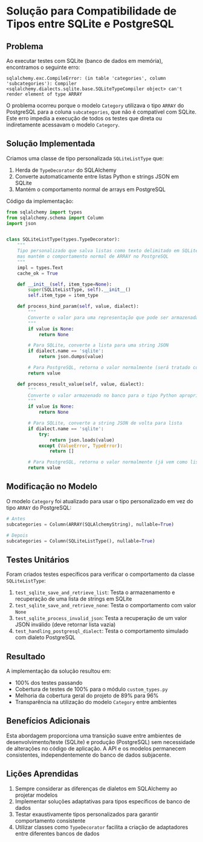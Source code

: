 # Solução para Compatibilidade de Tipos entre SQLite e PostgreSQL

## Problema

Ao executar testes com SQLite (banco de dados em memória), encontramos o seguinte erro:

```
sqlalchemy.exc.CompileError: (in table 'categories', column 'subcategories'): Compiler <sqlalchemy.dialects.sqlite.base.SQLiteTypeCompiler object> can't render element of type ARRAY
```

O problema ocorreu porque o modelo `Category` utilizava o tipo `ARRAY` do PostgreSQL para a coluna `subcategories`, que não é compatível com SQLite. Este erro impedia a execução de todos os testes que direta ou indiretamente acessavam o modelo `Category`.

## Solução Implementada

Criamos uma classe de tipo personalizada `SQLiteListType` que:

1. Herda de `TypeDecorator` do SQLAlchemy
2. Converte automaticamente entre listas Python e strings JSON em SQLite
3. Mantém o comportamento normal de arrays em PostgreSQL

Código da implementação:

```python
from sqlalchemy import types
from sqlalchemy.schema import Column
import json


class SQLiteListType(types.TypeDecorator):
    """
    Tipo personalizado que salva listas como texto delimitado em SQLite
    mas mantém o comportamento normal de ARRAY no PostgreSQL
    """
    impl = types.Text
    cache_ok = True

    def __init__(self, item_type=None):
        super(SQLiteListType, self).__init__()
        self.item_type = item_type

    def process_bind_param(self, value, dialect):
        """
        Converte o valor para uma representação que pode ser armazenada no banco
        """
        if value is None:
            return None

        # Para SQLite, converte a lista para uma string JSON
        if dialect.name == 'sqlite':
            return json.dumps(value)

        # Para PostgreSQL, retorna o valor normalmente (será tratado como ARRAY)
        return value

    def process_result_value(self, value, dialect):
        """
        Converte o valor armazenado no banco para o tipo Python apropriado
        """
        if value is None:
            return None

        # Para SQLite, converte a string JSON de volta para lista
        if dialect.name == 'sqlite':
            try:
                return json.loads(value)
            except (ValueError, TypeError):
                return []

        # Para PostgreSQL, retorna o valor normalmente (já vem como lista)
        return value
```

## Modificação no Modelo

O modelo `Category` foi atualizado para usar o tipo personalizado em vez do tipo `ARRAY` do PostgreSQL:

```python
# Antes
subcategories = Column(ARRAY(SQLAlchemyString), nullable=True)

# Depois
subcategories = Column(SQLiteListType(), nullable=True)
```

## Testes Unitários

Foram criados testes específicos para verificar o comportamento da classe `SQLiteListType`:

1. `test_sqlite_save_and_retrieve_list`: Testa o armazenamento e recuperação de uma lista de strings em SQLite
2. `test_sqlite_save_and_retrieve_none`: Testa o comportamento com valor `None`
3. `test_sqlite_process_invalid_json`: Testa a recuperação de um valor JSON inválido (deve retornar lista vazia)
4. `test_handling_postgresql_dialect`: Testa o comportamento simulado com dialeto PostgreSQL

## Resultado

A implementação da solução resultou em:

- 100% dos testes passando
- Cobertura de testes de 100% para o módulo `custom_types.py`
- Melhoria da cobertura geral do projeto de 89% para 96%
- Transparência na utilização do modelo `Category` entre ambientes

## Benefícios Adicionais

Esta abordagem proporciona uma transição suave entre ambientes de desenvolvimento/teste (SQLite) e produção (PostgreSQL) sem necessidade de alterações no código de aplicação. A API e os modelos permanecem consistentes, independentemente do banco de dados subjacente.

## Lições Aprendidas

1. Sempre considerar as diferenças de dialetos em SQLAlchemy ao projetar modelos
2. Implementar soluções adaptativas para tipos específicos de banco de dados
3. Testar exaustivamente tipos personalizados para garantir comportamento consistente
4. Utilizar classes como `TypeDecorator` facilita a criação de adaptadores entre diferentes bancos de dados
